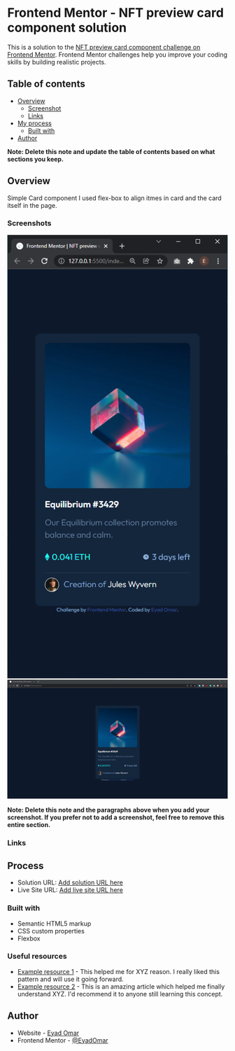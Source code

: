 # Frontend Mentor - NFT preview card component solution

This is a solution to the [NFT preview card component challenge on Frontend Mentor](https://www.frontendmentor.io/challenges/nft-preview-card-component-SbdUL_w0U). Frontend Mentor challenges help you improve your coding skills by building realistic projects.

## Table of contents

- [Overview](#overview)
  - [Screenshot](#screenshot)
  - [Links](#links)
- [My process](#my-process)
  - [Built with](#built-with)
- [Author](#author)

**Note: Delete this note and update the table of contents based on what sections you keep.**

## Overview

Simple Card component I used flex-box to align itmes in card and the card itself in the page.

### Screenshots

![mobile screenshot](./screenshots/mobile.png "Mobile")
![desktop screenshot](./screenshots/desktop.png "Desktop")

**Note: Delete this note and the paragraphs above when you add your screenshot. If you prefer not to add a screenshot, feel free to remove this entire section.**

### Links

## Process

- Solution URL: [Add solution URL here](https://your-solution-url.com)
- Live Site URL: [Add live site URL here](https://your-live-site-url.com)

### Built with

- Semantic HTML5 markup
- CSS custom properties
- Flexbox

### Useful resources

- [Example resource 1](https://www.example.com) - This helped me for XYZ reason. I really liked this pattern and will use it going forward.
- [Example resource 2](https://www.example.com) - This is an amazing article which helped me finally understand XYZ. I'd recommend it to anyone still learning this concept.

## Author

- Website - [Eyad Omar](https://github.com/EyadOmar)
- Frontend Mentor - [@EyadOmar](https://www.frontendmentor.io/profile/EyadOmar)
